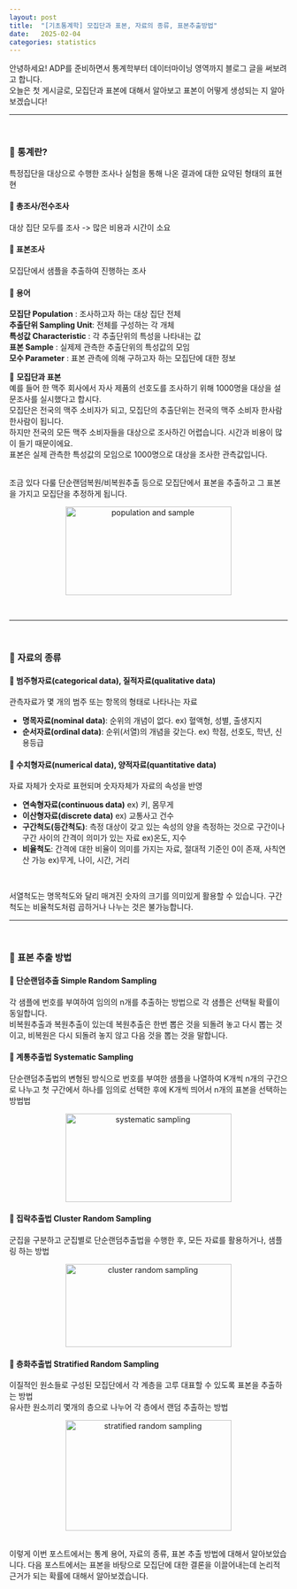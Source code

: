 ```yaml
---
layout: post
title:  "[기초통계학] 모집단과 표본, 자료의 종류, 표본추출방법"
date:   2025-02-04
categories: statistics
---
```

안녕하세요! ADP를 준비하면서 통계학부터 데이터마이닝 영역까지 블로그 글을 써보려고 합니다.<br>
오늘은 첫 게시글로, 모집단과 표본에 대해서 알아보고 표본이 어떻게 생성되는 지 알아보겠습니다!
<br>

*****
<br>

### 📌 **통계란?**  
특정집단을 대상으로 수행한 조사나 실험을 통해 나온 결과에 대한 요약된 형태의 표현현

#### 📖 **총조사/전수조사**  
대상 집단 모두를 조사 -> 많은 비용과 시간이 소요 

#### 📖 **표본조사**
모집단에서 샘플을 추출하여 진행하는 조사 

#### 📖 **용어**
**모집단 Population** : 조사하고자 하는 대상 집단 전체   
**추출단위 Sampling Unit**: 전체를 구성하는 각 개체    
**특성값 Characteristic** : 각 추출단위의 특성을 나타내는 값   
**표본 Sample** : 실제제 관측한 추출단위의 특성값의 모임   
**모수 Parameter** : 표본 관측에 의해 구하고자 하는 모집단에 대한 정보   

🔎 **모집단과 표본**   
예를 들어 한 맥주 회사에서 자사 제품의 선호도를 조사하기 위해 1000명을 대상을 설문조사를 실시했다고 합시다.  
모집단은 전국의 맥주 소비자가 되고, 모집단의 추출단위는 전국의 맥주 소비자 한사람 한사람이 됩니다.   
하지만 전국의 모든 맥주 소비자들을 대상으로 조사하긴 어렵습니다. 시간과 비용이 많이 들기 때문이에요.  
표본은 실제 관측한 특성값의 모임으로 1000명으로 대상을 조사한 관측값입니다.  

<br>
조금 있다 다룰 단순랜덤복원/비복원추출 등으로 모집단에서 표본을 추출하고 그 표본을 가지고 모집단을 추정하게 됩니다. 
<br>
<p align="center">
<img src="../../image/populationsample.png" alt="population and sample" height ="160" width="300">
</p>  <br>

*****
<br>

### 📌 **자료의 종류**
#### 📖 **범주형자료(categorical data), 질적자료(qualitative data)**
관측자료가 몇 개의 범주 또는 항목의 형태로 나타나는 자료
- **명목자료(nominal data)**: 순위의 개념이 없다. ex) 혈액형, 성별, 출생지지
- **순서자료(ordinal data)**: 순위(서열)의 개념을 갖는다. ex) 학점, 선호도, 학년, 신용등급

#### 📖 **수치형자료(numerical data), 양적자료(quantitative data)**
자료 자체가 숫자로 표현되며 숫자자체가 자료의 속성을 반영
- **연속형자료(continuous data)** ex) 키, 몸무게
- **이산형자료(discrete data)** ex) 교통사고 건수
- **구간척도(등간척도)**: 측정 대상이 갖고 있는 속성의 양을 측정하는 것으로 구간이나 구간 사이의 간격이 의미가 있는 자료 ex)온도, 지수
- **비율척도**: 간격에 대한 비율이 의미를 가지는 자료, 절대적 기준인 0이 존재, 사칙연산 가능 ex)무게, 나이, 시간, 거리   
<br>

서열척도는 명목척도와 달리 매겨진 숫자의 크기를 의미있게 활용할 수 있습니다. 구간척도는 비율척도처럼 곱하거나 나누는 것은 불가능합니다. 
<br>

*****

<br>

### 📌 **표본 추출 방법**
#### 📖 **단순랜덤추출 Simple Random Sampling**
각 샘플에 번호를 부여하여 임의의 n개를 추출하는 방법으로 각 샘플은 선택될 확률이 동일합니다.   
비복원추출과 복원추출이 있는데 복원추출은 한번 뽑은 것을 되돌려 놓고 다시 뽑는 것이고, 비복원은 다시 되돌려 놓지 않고 다음 것을 뽑는 것을 말합니다.

#### 📖 **계통추출법 Systematic Sampling**
단순랜덤추출법의 변형된 방식으로 번호를 부여한 샘플을 나열하여 K개씩 n개의 구간으로 나누고 첫 구간에서 하나를 임의로 선택한 후에 K개씩 띄어서 n개의 표본을 선택하는 방법법 
<p align="center">
<img src="../../image/systematic_sampling.png" alt="systematic sampling" height ="160" width="300">
</p>

#### 📖 **집락추출법 Cluster Random Sampling**
군집을 구분하고 군집별로 단순랜덤추출법을 수행한 후, 모든 자료를 활용하거나, 샘플링 하는 방법
<p align="center">
<img src="../../image/cluster_sampling.png" alt="cluster random sampling" height ="150" width="300">
</p>

#### 📖 **층화추출법 Stratified Random Sampling**
이질적인 원소들로 구성된 모집단에서 각 계층을 고루 대표할 수 있도록 표본을 추출하는 방법   
유사한 원소끼리 몇개의 층으로 나누어 각 층에서 랜덤 추출하는 방법
<p align="center">
<img src="../../image/stratified_sampling.png" alt="stratified random sampling" height ="200" width="300">
</p>


<br>
이렇게 이번 포스트에서는 통계 용어, 자료의 종류, 표본 추출 방법에 대해서 알아보았습니다.  
다음 포스트에서는 표본을 바탕으로 모집단에 대한 결론을 이끌어내는데 논리적 근거가 되는 확률에 대해서 알아보겠습니다. 